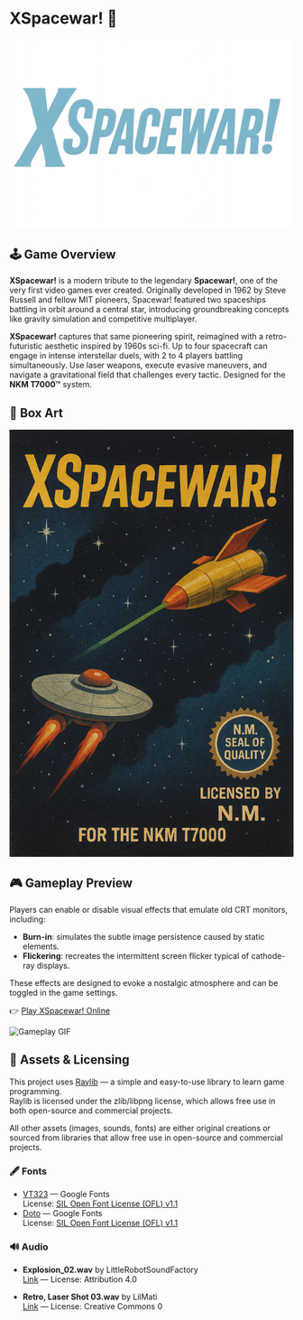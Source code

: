 # XSpacewar! 🚀
![Title](assets/logo.png)


## 🕹️ Game Overview
**XSpacewar!** is a modern tribute to the legendary **Spacewar!**, one of the very first video games ever created. Originally developed in 1962 by Steve Russell and fellow MIT pioneers, Spacewar! featured two spaceships battling in orbit around a central star, introducing groundbreaking concepts like gravity simulation and competitive multiplayer.

**XSpacewar!** captures that same pioneering spirit, reimagined with a retro-futuristic aesthetic inspired by 1960s sci-fi. Up to four spacecraft can engage in intense interstellar duels, with 2 to 4 players battling simultaneously. Use laser weapons, execute evasive maneuvers, and navigate a gravitational field that challenges every tactic. Designed for the **NKM T7000™** system.


## 🎨 Box Art
![Box Art](assets/box.png)


## 🎮 Gameplay Preview

Players can enable or disable visual effects that emulate old CRT monitors, including:

- **Burn-in**: simulates the subtle image persistence caused by static elements.
- **Flickering**: recreates the intermittent screen flicker typical of cathode-ray displays.

These effects are designed to evoke a nostalgic atmosphere and can be toggled in the game settings.

👉 [Play XSpacewar! Online](https://nikmaffi.github.io/xspacewar/xspacewar.html)

![Gameplay GIF](assets/gameplay.gif)  


## 📁 Assets & Licensing

This project uses [Raylib](https://www.raylib.com/) — a simple and easy-to-use library to learn game programming.  
Raylib is licensed under the zlib/libpng license, which allows free use in both open-source and commercial projects.

All other assets (images, sounds, fonts) are either original creations or sourced from libraries that allow free use in open-source and commercial projects.

### 🖋️ Fonts
- [VT323](https://fonts.google.com/specimen/VT323?query=vt323) — Google Fonts  
  License: [SIL Open Font License (OFL) v1.1](https://scripts.sil.org/OFL)  
- [Doto](https://fonts.google.com/specimen/Doto?query=dot) — Google Fonts  
  License: [SIL Open Font License (OFL) v1.1](https://scripts.sil.org/OFL)

### 🔊 Audio
- **Explosion_02.wav** by LittleRobotSoundFactory  
  [Link](https://freesound.org/s/270306/) — License: Attribution 4.0

- **Retro, Laser Shot 03.wav** by LilMati  
  [Link](https://freesound.org/s/414885/) — License: Creative Commons 0
